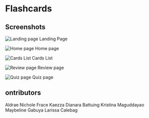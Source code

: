 # Flashcards

## Screenshots

![Landing page](screenshots/Landing%20page.jpg)
Landing Page

![Home page](screenshots/Home%20page.jpg)
Home page

![Cards List](screenshots/Card%20List.jpg)
Cards List

![Review page](screenshots/Review%20page.jpg)
Review page

![Quiz page](screenshots/Quiz%20page.jpg)
Quiz page

## ontributors

Aldrae Nichole Frace
Kaezza Dianara Battuing
Kristina Maguddayao
Maybeline Gabuya
Larissa Calebag
